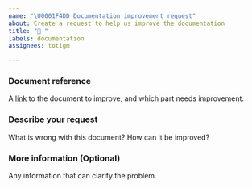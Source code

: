 ```yaml
---
name: "\U0001F4DD Documentation improvement request"
about: Create a request to help us improve the documentation
title: "📝 "
labels: documentation
assignees: totigm

---
```


### Document reference
A [link](https://github.com/totigm/whatsapp-bot-template#readme) to the document to improve, and which part needs improvement.

### Describe your request
What is wrong with this document? How can it be improved?

### More information (Optional)
Any information that can clarify the problem.
